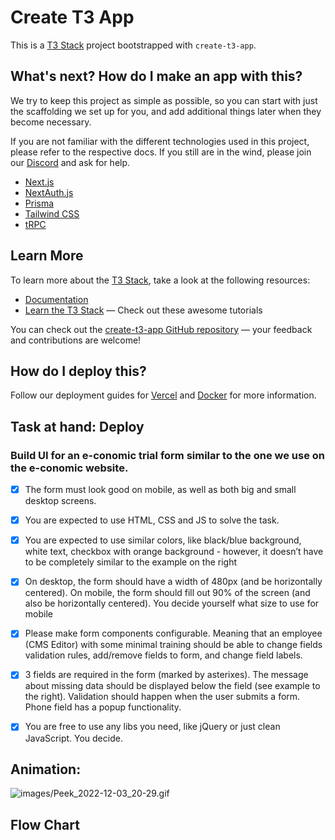 # Create T3 App

This is a [T3 Stack](https://create.t3.gg/) project bootstrapped with `create-t3-app`.

## What's next? How do I make an app with this?

We try to keep this project as simple as possible, so you can start with just the scaffolding we set up for you, and add additional things later when they become necessary.

If you are not familiar with the different technologies used in this project, please refer to the respective docs. If you still are in the wind, please join our [Discord](https://t3.gg/discord) and ask for help.

- [Next.js](https://nextjs.org)
- [NextAuth.js](https://next-auth.js.org)
- [Prisma](https://prisma.io)
- [Tailwind CSS](https://tailwindcss.com)
- [tRPC](https://trpc.io)

## Learn More

To learn more about the [T3 Stack](https://create.t3.gg/), take a look at the following resources:

- [Documentation](https://create.t3.gg/)
- [Learn the T3 Stack](https://create.t3.gg/en/faq#what-learning-resources-are-currently-available) — Check out these awesome tutorials

You can check out the [create-t3-app GitHub repository](https://github.com/t3-oss/create-t3-app) — your feedback and contributions are welcome!

## How do I deploy this?

Follow our deployment guides for [Vercel](https://create.t3.gg/en/deployment/vercel) and [Docker](https://create.t3.gg/en/deployment/docker) for more information.

## Task at hand: Deploy

### Build UI for an e-conomic trial form similar to the one we use on the e-conomic website.

-[x] The form must look good on mobile, as well as both big and small desktop screens.

-[x] You are expected to use HTML, CSS and JS to solve the task.

-[x] You are expected to use similar colors, like black/blue background, white text, checkbox with orange background - however, it doesn’t have to be completely similar to the example on the right

-[x] On desktop, the form should have a width of 480px (and be horizontally centered). On mobile, the form should fill out 90% of the screen (and also be horizontally centered). You decide yourself what size to use for mobile

-[x] Please make form components configurable. Meaning that an employee (CMS Editor) with some minimal training should be able to change fields validation rules, add/remove fields to form, and change field labels.

-[x] 3 fields are required in the form (marked by asterixes). The message about missing data should be displayed below the field (see example to the right). Validation should happen when the user submits a
form. Phone field has a popup functionality.

-[x] You are free to use any libs you need, like jQuery or just clean JavaScript. You decide.

## Animation:
  ![images/Peek_2022-12-03_20-29.gif](images/Peek_2022-12-03_20-29.gif)
  
## Flow Chart
